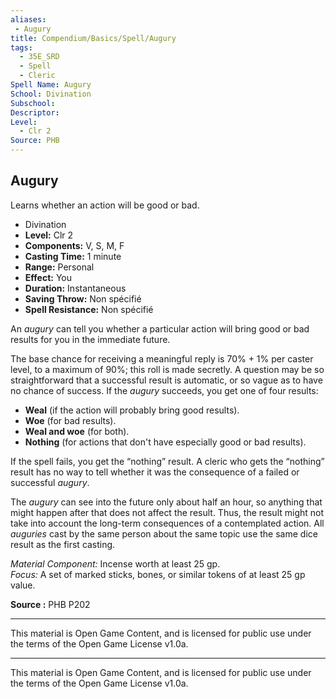 ```yaml
---
aliases:
 - Augury
title: Compendium/Basics/Spell/Augury
tags: 
  - 35E_SRD
  - Spell
  - Cleric
Spell Name: Augury
School: Divination
Subschool: 
Descriptor: 
Level:
  - Clr 2
Source: PHB
---
```


## Augury

Learns whether an action will be good or bad.

*   Divination
*   **Level:** Clr 2
*   **Components:** V, S, M, F
*   **Casting Time:** 1 minute
*   **Range:** Personal
*   **Effect:** You
*   **Duration:** Instantaneous
*   **Saving Throw:** Non spécifié
*   **Spell Resistance:** Non spécifié

An *augury* can tell you whether a particular action will bring good or bad results for you in the immediate future.

The base chance for receiving a meaningful reply is 70% + 1% per caster level, to a maximum of 90%; this roll is made secretly. A question may be so straightforward that a successful result is automatic, or so vague as to have no chance of success. If the *augury* succeeds, you get one of four results:
- **Weal** (if the action will probably bring good results).
- **Woe** (for bad results).
- **Weal and woe** (for both).
- **Nothing** (for actions that don't have especially good or bad results).

If the spell fails, you get the “nothing” result. A cleric who gets the “nothing” result has no way to tell whether it was the consequence of a failed or successful *augury*.

The *augury* can see into the future only about half an hour, so anything that might happen after that does not affect the result. Thus, the result might not take into account the long-term consequences of a contemplated action. All *auguries* cast by the same person about the same topic use the same dice result as the first casting.

*Material Component:* Incense worth at least 25 gp.  
*Focus:* A set of marked sticks, bones, or similar tokens of at least 25 gp value.

**Source :** PHB P202

---

This material is Open Game Content, and is licensed for public use under  
the terms of the Open Game License v1.0a.

---

This material is Open Game Content, and is licensed for public use under the terms of the Open Game License v1.0a.
